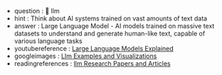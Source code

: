 - question : 🤖 llm
- hint : Think about AI systems trained on vast amounts of text data
- answer : Large Language Model - AI models trained on massive text datasets to understand and generate human-like text, capable of various language tasks
- youtubereference : <a href="https://www.youtube.com/watch?v=5sLYAQS9sWQ" target="_blank">Large Language Models Explained</a>
- googleimages : <a href="https://www.google.com/search?q=llm+AI+security+machine+learning&tbm=isch" target="_blank">Llm Examples and Visualizations</a>
- readingreferences : <a href="https://www.google.com/search?q=llm+AI+security+research+papers" target="_blank">llm Research Papers and Articles</a>
